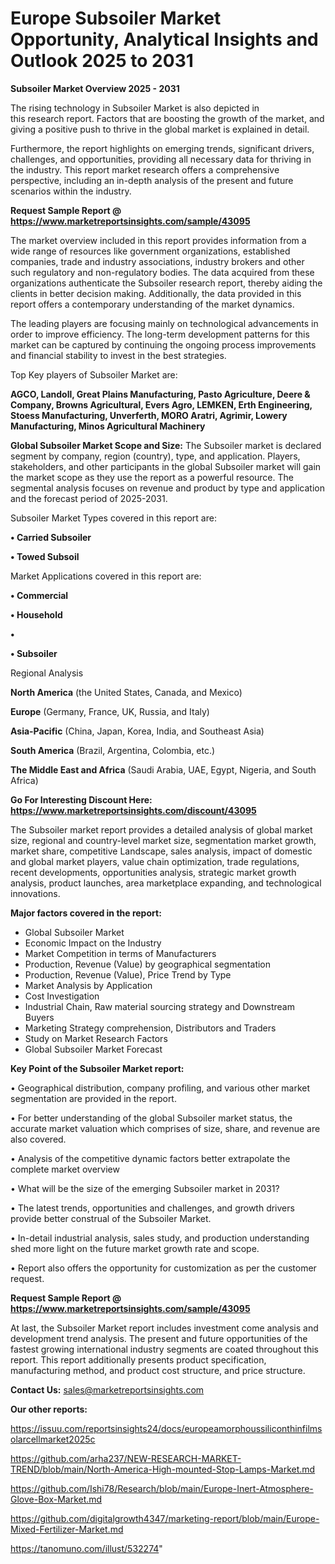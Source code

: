 # Europe Subsoiler Market Opportunity, Analytical Insights and Outlook 2025 to 2031

<Strong> Subsoiler Market Overview 2025 - 2031</strong>

The rising technology in Subsoiler Market is also depicted in this research report. Factors that are boosting the growth of the market, and giving a positive push to thrive in the global market is explained in detail.

Furthermore, the report highlights on emerging trends, significant drivers, challenges, and opportunities, providing all necessary data for thriving in the industry. This report market research offers a comprehensive perspective, including an in-depth analysis of the present and future scenarios within the industry.

<strong>Request Sample Report @ <a href=https://www.marketreportsinsights.com/sample/43095>https://www.marketreportsinsights.com/sample/43095</a></strong>

The market overview included in this report provides information from a wide range of resources like government organizations, established companies, trade and industry associations, industry brokers and other such regulatory and non-regulatory bodies. The data acquired from these organizations authenticate the Subsoiler research report, thereby aiding the clients in better decision making. Additionally, the data provided in this report offers a contemporary understanding of the market dynamics.

The leading players are focusing mainly on technological advancements in order to improve efficiency. The long-term development patterns for this market can be captured by continuing the ongoing process improvements and financial stability to invest in the best strategies.

Top Key players of Subsoiler Market are:

<strong>AGCO, Landoll, Great Plains Manufacturing, Pasto Agriculture, Deere & Company, Browns Agricultural, Evers Agro, LEMKEN, Erth Engineering, Stoess Manufacturing, Unverferth, MORO Aratri, Agrimir, Lowery Manufacturing, Minos Agricultural Machinery</strong>

<strong><b>Global Subsoiler Market Scope and Size:</b></strong>
The Subsoiler market is declared segment by company, region (country), type, and application. Players, stakeholders, and other participants in the global Subsoiler market will gain the market scope as they use the report as a powerful resource. The segmental analysis focuses on revenue and product by type and application and the forecast period of 2025-2031.

Subsoiler Market Types covered in this report are:

<strong>•  Carried Subsoiler

•  Towed Subsoil</strong>

Market Applications covered in this report are:

<strong>•  Commercial

•  Household

•  

•  Subsoiler</strong> 

Regional Analysis

<strong>North America</strong> (the United States, Canada, and Mexico)

<strong>Europe</strong> (Germany, France, UK, Russia, and Italy)

<strong>Asia-Pacific</strong> (China, Japan, Korea, India, and Southeast Asia)

<strong>South America</strong> (Brazil, Argentina, Colombia, etc.)

<strong>The Middle East and Africa</strong> (Saudi Arabia, UAE, Egypt, Nigeria, and South Africa)

<strong>Go For Interesting Discount Here: <a href=https://www.marketreportsinsights.com/discount/43095>https://www.marketreportsinsights.com/discount/43095</a></strong>

The Subsoiler market report provides a detailed analysis of global market size, regional and country-level market size, segmentation market growth, market share, competitive Landscape, sales analysis, impact of domestic and global market players, value chain optimization, trade regulations, recent developments, opportunities analysis, strategic market growth analysis, product launches, area marketplace expanding, and technological innovations.

<strong><b>Major factors covered in the report:</b></strong>
<ul>
  <li>Global Subsoiler Market </li>
  <li>Economic Impact on the Industry</li>
  <li>Market Competition in terms of Manufacturers</li>
  <li>Production, Revenue (Value) by geographical segmentation</li>
  <li>Production, Revenue (Value), Price Trend by Type</li>
  <li>Market Analysis by Application</li>
  <li>Cost Investigation</li>
  <li>Industrial Chain, Raw material sourcing strategy and Downstream Buyers</li>
  <li>Marketing Strategy comprehension, Distributors and Traders</li>
  <li>Study on Market Research Factors</li>
  <li>Global Subsoiler Market Forecast</li>
</ul>

<strong><b>Key Point of the Subsoiler Market report:</b></strong>

• Geographical distribution, company profiling, and various other market segmentation are provided in the report.

• For better understanding of the global Subsoiler market status, the accurate market valuation which comprises of size, share, and revenue are also covered.

• Analysis of the competitive dynamic factors better extrapolate the complete market overview

• What will be the size of the emerging Subsoiler market in 2031?

• The latest trends, opportunities and challenges, and growth drivers provide better construal of the Subsoiler Market.

• In-detail industrial analysis, sales study, and production understanding shed more light on the future market growth rate and scope.

• Report also offers the opportunity for customization as per the customer request.

<strong>Request Sample Report @ <a href=https://www.marketreportsinsights.com/sample/43095>https://www.marketreportsinsights.com/sample/43095</a></strong>

At last, the Subsoiler Market report includes investment come analysis and development trend analysis. The present and future opportunities of the fastest growing international industry segments are coated throughout this report. This report additionally presents product specification, manufacturing method, and product cost structure, and price structure.

<strong>Contact Us:</strong>
sales@marketreportsinsights.com

<strong>Our other reports:</strong>

<a href=https://issuu.com/reportsinsights24/docs/europeamorphoussiliconthinfilmsolarcellmarket2025c>https://issuu.com/reportsinsights24/docs/europeamorphoussiliconthinfilmsolarcellmarket2025c</a>

<a href=https://github.com/arha237/NEW-RESEARCH-MARKET-TREND/blob/main/North-America-High-mounted-Stop-Lamps-Market.md>https://github.com/arha237/NEW-RESEARCH-MARKET-TREND/blob/main/North-America-High-mounted-Stop-Lamps-Market.md</a>

<a href=https://github.com/Ishi78/Research/blob/main/Europe-Inert-Atmosphere-Glove-Box-Market.md>https://github.com/Ishi78/Research/blob/main/Europe-Inert-Atmosphere-Glove-Box-Market.md</a>

<a href=https://github.com/digitalgrowth4347/marketing-report/blob/main/Europe-Mixed-Fertilizer-Market.md>https://github.com/digitalgrowth4347/marketing-report/blob/main/Europe-Mixed-Fertilizer-Market.md</a>

<a href=https://tanomuno.com/illust/532274>https://tanomuno.com/illust/532274</a>"
